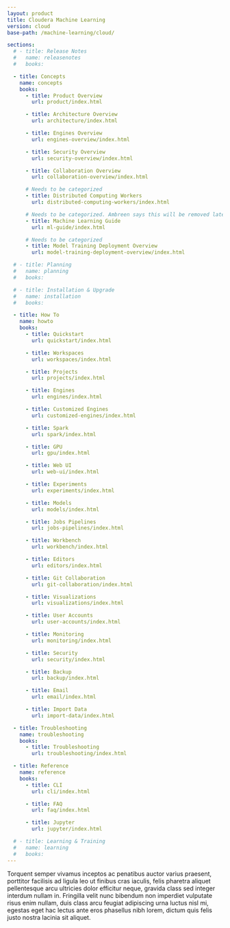 ```yaml
---
layout: product
title: Cloudera Machine Learning
version: cloud
base-path: /machine-learning/cloud/

sections:
  # - title: Release Notes
  #   name: releasenotes
  #   books:

  - title: Concepts
    name: concepts
    books:
      - title: Product Overview
        url: product/index.html

      - title: Architecture Overview
        url: architecture/index.html

      - title: Engines Overview
        url: engines-overview/index.html

      - title: Security Overview
        url: security-overview/index.html

      - title: Collaboration Overview
        url: collaboration-overview/index.html

      # Needs to be categorized
      - title: Distributed Computing Workers
        url: distributed-computing-workers/index.html

      # Needs to be categorized. Ambreen says this will be removed later
      - title: Machine Learning Guide
        url: ml-guide/index.html

      # Needs to be categorized
      - title: Model Training Deployment Overview
        url: model-training-deployment-overview/index.html

  # - title: Planning
  #   name: planning
  #   books:

  # - title: Installation & Upgrade
  #   name: installation
  #   books:

  - title: How To
    name: howto
    books:
      - title: Quickstart
        url: quickstart/index.html

      - title: Workspaces
        url: workspaces/index.html

      - title: Projects
        url: projects/index.html

      - title: Engines
        url: engines/index.html

      - title: Customized Engines
        url: customized-engines/index.html

      - title: Spark
        url: spark/index.html

      - title: GPU
        url: gpu/index.html

      - title: Web UI
        url: web-ui/index.html

      - title: Experiments
        url: experiments/index.html

      - title: Models
        url: models/index.html

      - title: Jobs Pipelines
        url: jobs-pipelines/index.html

      - title: Workbench
        url: workbench/index.html

      - title: Editors
        url: editors/index.html

      - title: Git Collaboration
        url: git-collaboration/index.html

      - title: Visualizations
        url: visualizations/index.html

      - title: User Accounts
        url: user-accounts/index.html

      - title: Monitoring
        url: monitoring/index.html

      - title: Security
        url: security/index.html

      - title: Backup
        url: backup/index.html

      - title: Email
        url: email/index.html

      - title: Import Data
        url: import-data/index.html

  - title: Troubleshooting
    name: troubleshooting
    books:
      - title: Troubleshooting
        url: troubleshooting/index.html

  - title: Reference
    name: reference
    books:
      - title: CLI
        url: cli/index.html

      - title: FAQ
        url: faq/index.html

      - title: Jupyter
        url: jupyter/index.html

  # - title: Learning & Training
  #   name: learning
  #   books:
---
```


Torquent semper vivamus inceptos ac penatibus auctor varius praesent,
porttitor facilisis ad ligula leo ut finibus cras iaculis, felis
pharetra aliquet pellentesque arcu ultricies dolor efficitur neque,
gravida class sed integer interdum nullam in. Fringilla velit nunc
bibendum non imperdiet vulputate risus enim nullam, duis class arcu
feugiat adipiscing urna luctus nisl mi, egestas eget hac lectus ante
eros phasellus nibh lorem, dictum quis felis justo nostra lacinia sit
aliquet.
